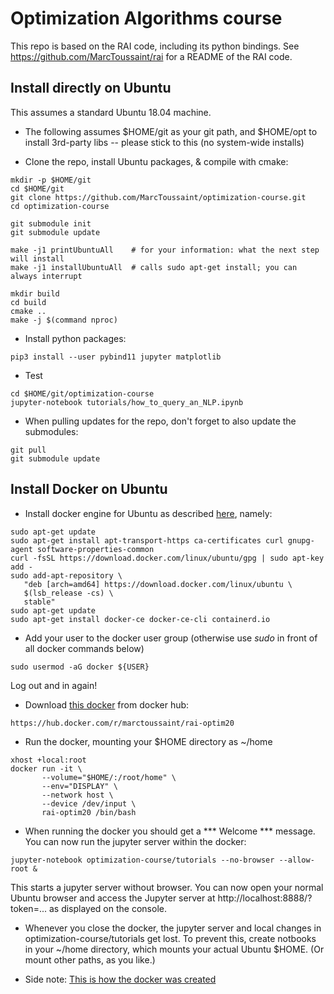 # Optimization Algorithms course

This repo is based on the RAI code, including its python bindings. See https://github.com/MarcToussaint/rai for a README of the RAI code.



## Install directly on Ubuntu

This assumes a standard Ubuntu 18.04 machine.

* The following assumes $HOME/git as your git path, and $HOME/opt
to install 3rd-party libs -- please stick to this (no system-wide installs)

* Clone the repo, install Ubuntu packages, & compile with cmake:
```
mkdir -p $HOME/git
cd $HOME/git
git clone https://github.com/MarcToussaint/optimization-course.git
cd optimization-course

git submodule init
git submodule update

make -j1 printUbuntuAll    # for your information: what the next step will install
make -j1 installUbuntuAll  # calls sudo apt-get install; you can always interrupt

mkdir build
cd build
cmake ..
make -j $(command nproc)
```

* Install python packages:
```
pip3 install --user pybind11 jupyter matplotlib
```

* Test
```
cd $HOME/git/optimization-course
jupyter-notebook tutorials/how_to_query_an_NLP.ipynb
```

* When pulling updates for the repo, don't forget to also update the submodules:
```
git pull
git submodule update
```

## Install Docker on Ubuntu

* Install docker engine for Ubuntu as described [here](https://docs.docker.com/engine/install/ubuntu/), namely:
```
sudo apt-get update
sudo apt-get install apt-transport-https ca-certificates curl gnupg-agent software-properties-common
curl -fsSL https://download.docker.com/linux/ubuntu/gpg | sudo apt-key add -
sudo add-apt-repository \
   "deb [arch=amd64] https://download.docker.com/linux/ubuntu \
   $(lsb_release -cs) \
   stable"
sudo apt-get update
sudo apt-get install docker-ce docker-ce-cli containerd.io
```

* Add your user to the docker user group (otherwise use *sudo* in front of all docker commands below)
```
sudo usermod -aG docker ${USER}
```
Log out and in again!

* Download [this docker](https://hub.docker.com/r/marctoussaint/rai-optim20) from docker hub:
```
https://hub.docker.com/r/marctoussaint/rai-optim20
```

* Run the docker, mounting your $HOME directory as ~/home
```
xhost +local:root
docker run -it \
       --volume="$HOME/:/root/home" \
       --env="DISPLAY" \
       --network host \
       --device /dev/input \
       rai-optim20 /bin/bash
```

* When running the docker you should get a *** Welcome *** message. You can now run the jupyter server within the docker:
```
jupyter-notebook optimization-course/tutorials --no-browser --allow-root &
```
This starts a jupyter server without browser. You can now open your normal Ubuntu browser and access the Jupyter server at
http://localhost:8888/?token=... as displayed on the console.

* Whenever you close the docker, the jupyter server and local changes in optimization-course/tutorials get lost. To prevent this, create notbooks in your ~/home directory, which mounts your actual Ubuntu $HOME. (Or mount other paths, as you like.)

* Side note: [This is how the docker was created](https://github.com/MarcToussaint/rai-maintenance/tree/master/docker/optim20)


<!---
# Documentation
* [Sphinx documentation (preliminary)](https://marctoussaint.github.io/optimization-course/)
--->
